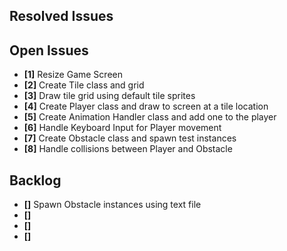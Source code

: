 ## Resolved Issues ##


## Open Issues ##

- **[1]** Resize Game Screen
- **[2]** Create Tile class and grid
- **[3]** Draw tile grid using default tile sprites
- **[4]** Create Player class and draw to screen at a tile location
- **[5]** Create Animation Handler class and add one to the player
- **[6]** Handle Keyboard Input for Player movement
- **[7]** Create Obstacle class and spawn test instances
- **[8]** Handle collisions between Player and Obstacle

## Backlog ##

- **[]** Spawn Obstacle instances using text file
- **[]**
- **[]**
- **[]**
